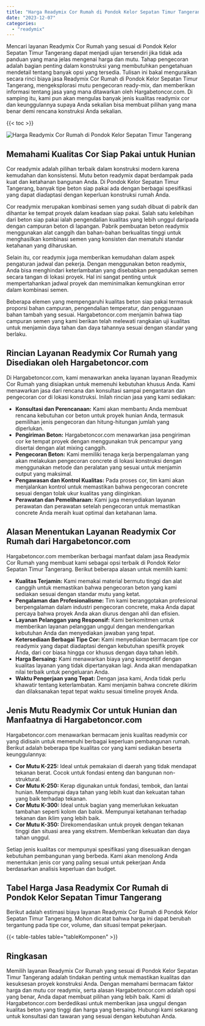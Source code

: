 ```yaml
---
title: "Harga Readymix Cor Rumah di Pondok Kelor Sepatan Timur Tangerang"
date: "2023-12-07"
categories: 
  - "readymix"
---
```



Mencari layanan Readymix Cor Rumah yang sesuai di Pondok Kelor Sepatan Timur Tangerang dapat menjadi ujian tersendiri jika tidak ada panduan yang mana jelas mengenai harga dan mutu. Tahap pengecoran adalah bagian penting dalam konstruksi yang membutuhkan pengetahuan mendetail tentang banyak opsi yang tersedia. Tulisan ini bakal menguraikan secara rinci biaya jasa Readymix Cor Rumah di Pondok Kelor Sepatan Timur Tangerang, mengeksplorasi mutu pengecoran ready-mix, dan memberikan informasi tentang jasa yang mana ditawarkan oleh Hargabetoncor.com. Di samping itu, kami pun akan mengulas banyak jenis kualitas readymix cor dan keunggulannya supaya Anda sekalian bisa membuat pilihan yang mana benar demi rencana konstruksi Anda sekalian.

{{< toc >}}

![Harga Readymix Cor Rumah di Pondok Kelor Sepatan Timur Tangerang](https://hargareadymixid.github.io/hbc/readymix-hbc%20(8).png)

## Memahami Kualitas Cor Siap Pakai untuk Hunian

Cor readymix adalah pilihan terbaik dalam konstruksi modern karena kemudahan dan konsistensi. Mutu beton readymix dapat berdampak pada kuat dan ketahanan bangunan Anda. Di Pondok Kelor Sepatan Timur Tangerang, banyak tipe beton siap pakai ada dengan berbagai spesifikasi yang dapat diadaptasi dengan keperluan konstruksi rumah Anda.

Cor readymix merupakan kombinasi semen yang sudah dibuat di pabrik dan dihantar ke tempat proyek dalam keadaan siap pakai. Salah satu kelebihan dari beton siap pakai ialah pengendalian kualitas yang lebih unggul daripada dengan campuran beton di lapangan. Pabrik pembuatan beton readymix menggunakan alat canggih dan bahan-bahan berkualitas tinggi untuk menghasilkan kombinasi semen yang konsisten dan mematuhi standar ketahanan yang diharuskan.

Selain itu, cor readymix juga memberikan kemudahan dalam aspek pengaturan jadwal dan pekerja. Dengan menggunakan beton readymix, Anda bisa menghindari keterlambatan yang disebabkan pengadukan semen secara tangan di lokasi proyek. Hal ini sangat penting untuk mempertahankan jadwal proyek dan meminimalkan kemungkinan error dalam kombinasi semen.

Beberapa elemen yang mempengaruhi kualitas beton siap pakai termasuk proporsi bahan campuran, pengendalian temperatur, dan penggunaan bahan tambah yang sesuai. Hargabetoncor.com menjamin bahwa tiap campuran semen yang kami berikan telah melewati rangkaian uji kualitas untuk menjamin daya tahan dan daya tahannya sesuai dengan standar yang berlaku.

## Rincian Layanan Readymix Cor Rumah yang Disediakan oleh Hargabetoncor.com

Di Hargabetoncor.com, kami menawarkan aneka layanan layanan Readymix Cor Rumah yang disiapkan untuk memenuhi kebutuhan khusus Anda. Kami menawarkan jasa dari rencana dan konsultasi sampai pengantaran dan pengecoran cor di lokasi konstruksi. Inilah rincian jasa yang kami sediakan:

- **Konsultasi dan Perencanaan:** Kami akan membantu Anda membuat rencana kebutuhan cor beton untuk proyek hunian Anda, termasuk pemilihan jenis pengecoran dan hitung-hitungan jumlah yang diperlukan.
- **Pengiriman Beton:** Hargabetoncor.com menawarkan jasa pengiriman cor ke tempat proyek dengan menggunakan truk pencampur yang disertai dengan alat mixing canggih.
- **Pengecoran Beton:** Kami memiliki tenaga kerja berpengalaman yang akan melakukan pengecoran concrete di lokasi konstruksi dengan menggunakan metode dan peralatan yang sesuai untuk menjamin output yang maksimal.
- **Pengawasan dan Kontrol Kualitas:** Pada proses cor, tim kami akan menjalankan kontrol untuk memastikan bahwa pengecoran concrete sesuai dengan tolak ukur kualitas yang diinginkan.
- **Perawatan dan Pemeliharaan:** Kami juga menyediakan layanan perawatan dan perawatan setelah pengecoran untuk memastikan concrete Anda meraih kuat optimal dan ketahanan lama.

## Alasan Menentukan Layanan Readymix Cor Rumah dari Hargabetoncor.com

Hargabetoncor.com memberikan berbagai manfaat dalam jasa Readymix Cor Rumah yang membuat kami sebagai opsi terbaik di Pondok Kelor Sepatan Timur Tangerang. Berikut beberapa alasan untuk memilih kami:

- **Kualitas Terjamin:** Kami memakai material bermutu tinggi dan alat canggih untuk memastikan bahwa pengecoran beton yang kami sediakan sesuai dengan standar mutu yang ketat.
- **Pengalaman dan Profesionalisme:** Tim kami beranggotakan profesional berpengalaman dalam industri pengecoran concrete, maka Anda dapat percaya bahwa proyek Anda akan diurus dengan ahli dan efisien.
- **Layanan Pelanggan yang Responsif:** Kami berkomitmen untuk memberikan layanan pelanggan unggul dengan mendengarkan kebutuhan Anda dan menyediakan jawaban yang tepat.
- **Ketersediaan Berbagai Tipe Cor:** Kami menyediakan bermacam tipe cor readymix yang dapat diadaptasi dengan kebutuhan spesifik proyek Anda, dari cor biasa hingga cor khusus dengan daya tahan lebih.
- **Harga Bersaing:** Kami menawarkan biaya yang kompetitif dengan kualitas layanan yang tidak dipertanyakan lagi. Anda akan mendapatkan nilai terbaik untuk pengeluaran Anda.
- **Waktu Pengerjaan yang Tepat:** Dengan jasa kami, Anda tidak perlu khawatir tentang keterlambatan. Kami menjamin bahwa concrete dikirim dan dilaksanakan tepat tepat waktu sesuai timeline proyek Anda.

## Jenis Mutu Readymix Cor untuk Hunian dan Manfaatnya di Hargabetoncor.com

Hargabetoncor.com menawarkan bermacam jenis kualitas readymix cor yang didisain untuk memenuhi berbagai keperluan pembangunan rumah. Berikut adalah beberapa tipe kualitas cor yang kami sediakan beserta keunggulannya:

- **Cor Mutu K-225:** Ideal untuk pemakaian di daerah yang tidak mendapat tekanan berat. Cocok untuk fondasi enteng dan bangunan non-struktural.
- **Cor Mutu K-250:** Kerap digunakan untuk fondasi, tembok, dan lantai hunian. Mempunyai daya tahan yang lebih kuat dan kekuatan tahan yang baik terhadap tekanan.
- **Cor Mutu K-300:** Ideal untuk bagian yang memerlukan kekuatan tambahan seperti kolom dan balok. Mempunyai ketahanan terhadap tekanan dan iklim yang lebih baik.
- **Cor Mutu K-350:** Direkomendasikan untuk proyek dengan tekanan tinggi dan situasi area yang ekstrem. Memberikan kekuatan dan daya tahan unggul.

Setiap jenis kualitas cor mempunyai spesifikasi yang disesuaikan dengan kebutuhan pembangunan yang berbeda. Kami akan menolong Anda menentukan jenis cor yang paling sesuai untuk pekerjaan Anda berdasarkan analisis keperluan dan budget.

## Tabel Harga Jasa Readymix Cor Rumah di Pondok Kelor Sepatan Timur Tangerang

Berikut adalah estimasi biaya layanan Readymix Cor Rumah di Pondok Kelor Sepatan Timur Tangerang. Mohon dicatat bahwa harga ini dapat berubah tergantung pada tipe cor, volume, dan situasi tempat pekerjaan.

{{< table-tables table="tableKomponen" >}}

## Ringkasan

Memilih layanan Readymix Cor Rumah yang sesuai di Pondok Kelor Sepatan Timur Tangerang adalah tindakan penting untuk memastikan kualitas dan kesuksesan proyek konstruksi Anda. Dengan memahami bermacam faktor harga dan mutu cor readymix, serta alasan Hargabetoncor.com adalah opsi yang benar, Anda dapat membuat pilihan yang lebih baik. Kami di Hargabetoncor.com berdedikasi untuk memberikan jasa unggul dengan kualitas beton yang tinggi dan harga yang bersaing. Hubungi kami sekarang untuk konsultasi dan tawaran yang sesuai dengan kebutuhan Anda.
